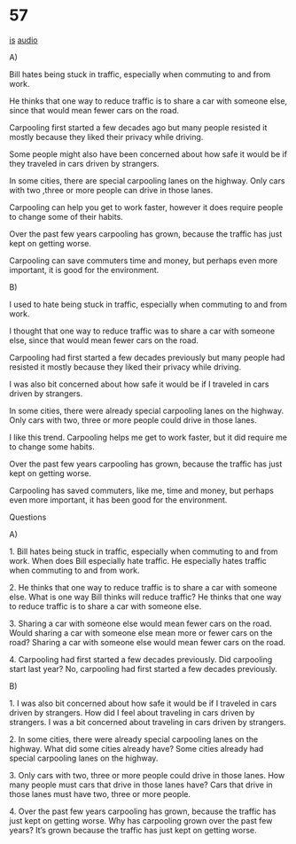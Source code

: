 # 57

[is](../is/story_57.md)
[audio](../audio/story_57.mp3)

A\)

Bill hates being stuck in traffic, especially when commuting to and from
work.

He thinks that one way to reduce traffic is to share a car with someone
else, since that would mean fewer cars on the road.

Carpooling first started a few decades ago but many people resisted it
mostly because they liked their privacy while driving.

Some people might also have been concerned about how safe it would be if
they traveled in cars driven by strangers.

In some cities, there are special carpooling lanes on the highway. Only
cars with two ,three or more people can drive in those lanes.

Carpooling can help you get to work faster, however it does require
people to change some of their habits.

Over the past few years carpooling has grown, because the traffic has
just kept on getting worse.

Carpooling can save commuters time and money, but perhaps even more
important, it is good for the environment.

B\)

I used to hate being stuck in traffic, especially when commuting to and
from work.

I thought that one way to reduce traffic was to share a car with someone
else, since that would mean fewer cars on the road.

Carpooling had first started a few decades previously but many people
had resisted it mostly because they liked their privacy while driving.

I was also bit concerned about how safe it would be if I traveled in
cars driven by strangers.

In some cities, there were already special carpooling lanes on the
highway. Only cars with two, three or more people could drive in those
lanes.

I like this trend. Carpooling helps me get to work faster, but it did
require me to change some habits.

Over the past few years carpooling has grown, because the traffic has
just kept on getting worse.

Carpooling has saved commuters, like me, time and money, but perhaps
even more important, it has been good for the environment.

Questions

A\)

1\. Bill hates being stuck in traffic, especially when commuting to and
from work. When does Bill especially hate traffic. He especially hates
traffic when commuting to and from work.

2\. He thinks that one way to reduce traffic is to share a car with
someone else. What is one way Bill thinks will reduce traffic? He thinks
that one way to reduce traffic is to share a car with someone else.

3\. Sharing a car with someone else would mean fewer cars on the road.
Would sharing a car with someone else mean more or fewer cars on the
road? Sharing a car with someone else would mean fewer cars on the road.

4\. Carpooling had first started a few decades previously. Did
carpooling start last year? No, carpooling had first started a few
decades previously.

B\)

1\. I was also bit concerned about how safe it would be if I traveled in
cars driven by strangers. How did I feel about traveling in cars driven
by strangers. I was a bit concerned about traveling in cars driven by
strangers.

2\. In some cities, there were already special carpooling lanes on the
highway. What did some cities already have? Some cities already had
special carpooling lanes on the highway.

3\. Only cars with two, three or more people could drive in those lanes.
How many people must cars that drive in those lanes have? Cars that
drive in those lanes must have two, three or more people.

4\. Over the past few years carpooling has grown, because the traffic
has just kept on getting worse. Why has carpooling grown over the past
few years? It’s grown because the traffic has just kept on getting
worse.
